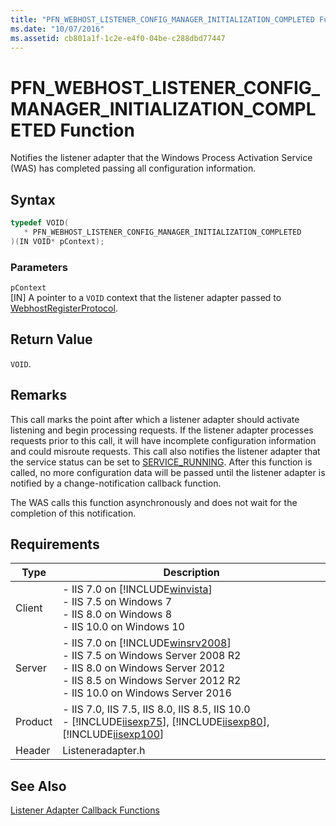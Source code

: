 ```yaml
---
title: "PFN_WEBHOST_LISTENER_CONFIG_MANAGER_INITIALIZATION_COMPLETED Function"
ms.date: "10/07/2016"
ms.assetid: cb801a1f-1c2e-e4f0-04be-c288dbd77447
---
```

# PFN_WEBHOST_LISTENER_CONFIG_MANAGER_INITIALIZATION_COMPLETED Function
Notifies the listener adapter that the Windows Process Activation Service (WAS) has completed passing all configuration information.  
  
## Syntax  
  
```cpp  
typedef VOID(  
   * PFN_WEBHOST_LISTENER_CONFIG_MANAGER_INITIALIZATION_COMPLETED  
)(IN VOID* pContext);  
```  
  
### Parameters  
 `pContext`  
 [IN] A pointer to a `VOID` context that the listener adapter passed to [WebhostRegisterProtocol](../../web-development-reference/native-code-api-reference/webhostregisterprotocol-function.md).  
  
## Return Value  
 `VOID`.  
  
## Remarks  
 This call marks the point after which a listener adapter should activate listening and begin processing requests. If the listener adapter processes requests prior to this call, it will have incomplete configuration information and could misroute requests. This call also notifies the listener adapter that the service status can be set to [SERVICE_RUNNING](https://go.microsoft.com/fwlink/?LinkId=63964). After this function is called, no more configuration data will be passed until the listener adapter is notified by a change-notification callback function.  
  
 The WAS calls this function asynchronously and does not wait for the completion of this notification.  
  
## Requirements  
  
|Type|Description|  
|----------|-----------------|  
|Client|-   IIS 7.0 on [!INCLUDE[winvista](../../wmi-provider/includes/winvista-md.md)]<br />-   IIS 7.5 on Windows 7<br />-   IIS 8.0 on Windows 8<br />-   IIS 10.0 on Windows 10|  
|Server|-   IIS 7.0 on [!INCLUDE[winsrv2008](../../wmi-provider/includes/winsrv2008-md.md)]<br />-   IIS 7.5 on Windows Server 2008 R2<br />-   IIS 8.0 on Windows Server 2012<br />-   IIS 8.5 on Windows Server 2012 R2<br />-   IIS 10.0 on Windows Server 2016|  
|Product|-   IIS 7.0, IIS 7.5, IIS 8.0, IIS 8.5, IIS 10.0<br />-   [!INCLUDE[iisexp75](../../web-development-reference/native-code-api-reference/includes/iisexp75-md.md)], [!INCLUDE[iisexp80](../../web-development-reference/native-code-api-reference/includes/iisexp80-md.md)], [!INCLUDE[iisexp100](../../web-development-reference/native-code-api-reference/includes/iisexp100-md.md)]|  
|Header|Listeneradapter.h|  
  
## See Also  
 [Listener Adapter Callback Functions](../../web-development-reference/native-code-api-reference/listener-adapter-callback-functions.md)
